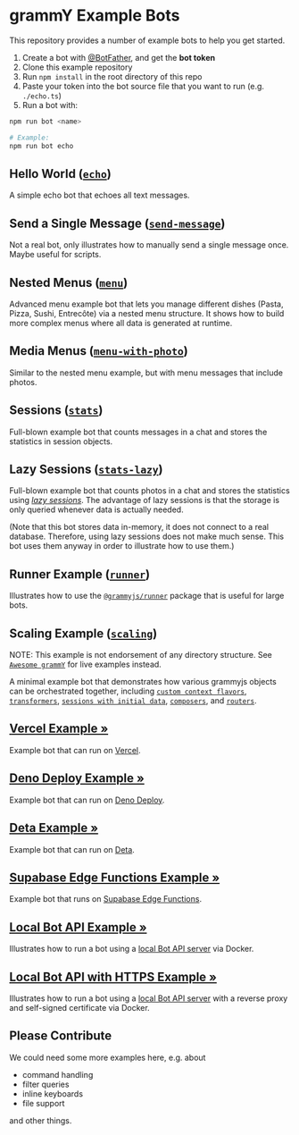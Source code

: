 # grammY Example Bots

This repository provides a number of example bots to help you get started.

1. Create a bot with [@BotFather](https://t.me/BotFather), and get the **bot token**
2. Clone this example repository
3. Run `npm install` in the root directory of this repo
4. Paste your token into the bot source file that you want to run (e.g. `./echo.ts`)
5. Run a bot with:

```bash
npm run bot <name>

# Example:
npm run bot echo
```

## Hello World ([`echo`](./echo.ts))

A simple echo bot that echoes all text messages.

## Send a Single Message ([`send-message`](./send-message.ts))

Not a real bot, only illustrates how to manually send a single message once. Maybe useful for scripts.

## Nested Menus ([`menu`](./menu.ts))

Advanced menu example bot that lets you manage different dishes (Pasta, Pizza, Sushi, Entrecôte) via a nested menu structure.
It shows how to build more complex menus where all data is generated at runtime.

## Media Menus ([`menu-with-photo`](./menu-with-photo.ts))

Similar to the nested menu example, but with menu messages that include photos.

## Sessions ([`stats`](./stats.ts))

Full-blown example bot that counts messages in a chat and stores the statistics in session objects.

## Lazy Sessions ([`stats-lazy`](./stats-lazy.ts))

Full-blown example bot that counts photos in a chat and stores the statistics using _[lazy sessions](https://grammy.dev/plugins/session.html#lazy-sessions)_.
The advantage of lazy sessions is that the storage is only queried whenever data is actually needed.

(Note that this bot stores data in-memory, it does not connect to a real database.
Therefore, using lazy sessions does not make much sense.
This bot uses them anyway in order to illustrate how to use them.)

## Runner Example ([`runner`](./runner.ts))

Illustrates how to use the [`@grammyjs/runner`](https://github.com/grammyjs/runner) package that is useful for large bots.

## Scaling Example ([`scaling`](./scaling/index.ts))

NOTE: This example is not endorsement of any directory structure.
See [`Awesome grammY`](https://github.com/grammyjs/awesome-grammY) for live examples instead.

A minimal example bot that demonstrates how various grammyjs objects can be orchestrated together, including [`custom context flavors`](https://grammy.dev/guide/context.html#context-flavours), [`transformers`](https://grammy.dev/advanced/transformers.html#bot-api-transformers), [`sessions with initial data`](https://grammy.dev/plugins/session.html#how-to-use-sessions), [`composers`](https://grammy.dev/advanced/middleware.html#middleware-in-grammy), and [`routers`](https://grammy.dev/plugins/router.html#combining-routers-with-sessions).

## [Vercel Example »](./vercel-bot)

Example bot that can run on [Vercel](https://vercel.com/).

## [Deno Deploy Example »](./deno-deploy)

Example bot that can run on [Deno Deploy](https://deno.com/deploy/).

## [Deta Example »](./deta)

Example bot that can run on [Deta](https://deta.sh/).

## [Supabase Edge Functions Example »](./supabase-edge-functions)

Example bot that runs on [Supabase Edge Functions](https://supabase.com/edge-functions).

## [Local Bot API Example »](./local-bot-api)

Illustrates how to run a bot using a [local Bot API server](https://core.telegram.org/bots/api#using-a-local-bot-api-server) via Docker.

## [Local Bot API with HTTPS Example »](./local-bot-api-https)

Illustrates how to run a bot using a [local Bot API server](https://core.telegram.org/bots/api#using-a-local-bot-api-server) with a reverse proxy and self-signed certificate via Docker.

## Please Contribute

We could need some more examples here, e.g. about

-   command handling
-   filter queries
-   inline keyboards
-   file support

and other things.
